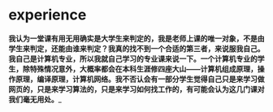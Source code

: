 # experience
____我认为一堂课有用无用确实是大学生来判定的，我是老师上课的唯一对象，不是由学生来判定，还能由谁来判定？我真的找不到一个合适的第三者，来说服我自己。我自己是计算机专业，所以我就自己学习的专业课来说一下。一个计算机专业的学生，除特殊情况意外，大概率都会在本科生涯修四座大山——计算机组成原理，操作原理，编译原理，计算机网络。我不否认会有一部分学生觉得自己只是来学习做网页的，只是来学习算法的，只是来学习如何找工作的，有可能会认为这几门课对我们毫无用处。_____
